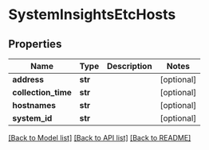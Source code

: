 # SystemInsightsEtcHosts

## Properties
Name | Type | Description | Notes
------------ | ------------- | ------------- | -------------
**address** | **str** |  | [optional] 
**collection_time** | **str** |  | [optional] 
**hostnames** | **str** |  | [optional] 
**system_id** | **str** |  | [optional] 

[[Back to Model list]](../README.md#documentation-for-models) [[Back to API list]](../README.md#documentation-for-api-endpoints) [[Back to README]](../README.md)

